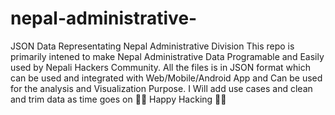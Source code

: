 # nepal-administrative-
JSON Data Representating Nepal Administrative Division
This repo is primarily intened to make Nepal Administrative Data Programable and Easily used by Nepali Hackers Community. 
All the files is in JSON format which can be used and integrated with Web/Mobile/Android App and Can be used for the analysis and Visualization Purpose. 
I Will add use cases and clean and trim data as time goes on 🤞🤞
Happy Hacking 🐱‍💻
